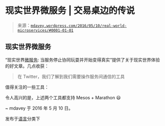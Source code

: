<!--yml

类别：未分类

日期：2024-05-18 05:32:24

-->

# 现实世界微服务 | 交易桌边的传说

> 来源：[`mdavey.wordpress.com/2016/05/10/real-world-microservices/#0001-01-01`](https://mdavey.wordpress.com/2016/05/10/real-world-microservices/#0001-01-01)

## 现实世界微服务

“现实世界[微服务](https://blog.buoyant.io/2016/05/04/real-world-microservices-when-services-stop-playing-well-and-start-getting-real/): 当服务停止协同玩耍并开始变得真实”提供了关于现实世界体验的好文章。几点收获：

> 在 Twitter，我们了解到我们需要操作服务间通信的工具

值得关注的一些工具：

令人高兴的是，上述两个工具都支持 Mesos + Marathon 😃

~ mdavey 于 2016 年 5 月 10 日。

发布于[语言](https://mdavey.wordpress.com/category/languages/)分类下
